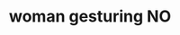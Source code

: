 ---
layout: smileys&emotion
title: woman gesturing NO
emoji: woman_gesturing_no
permalink: 🙅‍♀️.html
image: assets/img/3moji/woman_gesturing_no.png
---